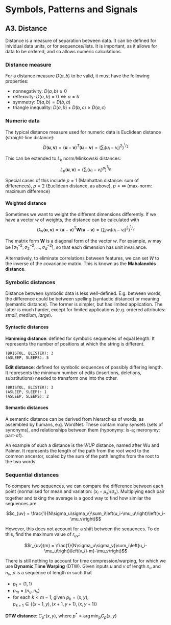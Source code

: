 # Symbols, Patterns and Signals

## A3. Distance

Distance is a measure of separation between data. It can be defined for inividual data units, or for sequences/lists. It is important, as it allows for data to be ordered, and so allows numeric calculations.

### Distance measure

For a distance measure $D(a,b)$ to be valid, it must have the following properties:

- nonnegativity: $D(a,b) ≥ 0$
- reflexivity: $D(a,b) = 0 \Leftrightarrow a = b$
- symmetry: $D(a,b) = D(b,a)$
- triangle inequality: $D(a,b) + D(b,c) ‏≥ D(a,c)$

### Numeric data

The typical distance measure used for numeric data is Euclidean distance (straight-line distance): $$D(\mathbf{u},\mathbf{v}) = (\mathbf{u}-\mathbf{v})^T(\mathbf{u}-\mathbf{v}) = \left(\sum_i(u_i-v_i)^2\right)^{^1/_2}$$

This can be extended to $L_k$ norm/Minkowski distances: $$L_p(\mathbf{u},\mathbf{v}) = \left(\sum_i(u_i-v_i)^p\right)^{^1/_p}$$

Special cases of this include $p=1$ (Manhattan distance: sum of differences), $p=2$ (Euclidean distance, as above), $p=\infty$ (max-norm: maximum difference)

#### Weighted distance

Sometimes we want to weight the different dimensions differently. If we have a vector $w$ of weights, the distance can be calculated with $$D_w(\mathbf{u},\mathbf{v}) =(\mathbf{u}-\mathbf{v})^T\mathbf{W}(\mathbf{u}-\mathbf{v}) = \left(\sum_i w_i(u_i-v_i)^2\right)^{^1/_2}$$

The matrix form $\mathbf{W}$ is a diagonal form of the vector $w$. For example, $w$ may be $\left[\sigma_1^{-2},\sigma_2^{-2},\dots,\sigma_d^{-2}\right]$, so that each dimension has unit invariance. 

Alternatively, to eliminate correlations between features, we can set $W$ to the inverse of the covariance matrix. This is known as the **Mahalanobis distance**.

### Symbolic distances

Distance between symbolic data is less well-defined. E.g. between words, the difference could be between spelling (syntactic distance) or meaning (semantic distance). The former is simpler, but has limited application. The latter is much harder, except for limited applications (e.g. ordered attributes: *small*, *medium*, *large*).

#### Syntactic distances

**Hamming distance**: defined for symbolic sequences of equal length. It represents the number of positions at which the string is different. 

    (BRISTOL, BLISTER): 3
    (ASLEEP, SLEEPS): 5

**Edit distance**: defined for symbolic sequences of possibly differing length. It represents the minimum number of edits (insertions, deletions, substitutions) needed to transform one into the other.

    (BRISTOL, BLISTER): 3
    (ASLEEP, SLEEP): 1
    (ASLEEP, SLEEPS): 2

#### Semantic distances

A semantic distance can be derived from hierarchies of words, as assembled by humans, e.g. WordNet. These contain many synsets (sets of synonyms), and relationships between them (hyponymy: is-a; meronymy: part-of).

An example of such a distance is the *WUP* distance, named after Wu and Palmer. It represents the length of the path from the root word to the common ancestor, scaled by the sum of the path lengths from the root to the two words.

### Sequential distances

To compare two sequences, we can compare the difference between each point (normalised for mean and variation: $(x_i-\mu_x)/\sigma_x$). Multiplying each pair together and taking the average is a good way to find how similar the sequences are.

$$c_{uv} = \frac{1}{N\sigma_u\sigma_v}\sum_i\left(u_i-\mu_u\right)\left(v_i-\mu_v\right)$$

However, this does not account for a shift between the sequences. To do this, find the maximum value of $r_{uv}$:

$$r_{uv}(m) = \frac{1}{N\sigma_u\sigma_v}\sum_i\left(u_i-\mu_u\right)\left(v_{i-m}-\mu_v\right)$$

There is still nothing to account for time compression/warping, for which we use **Dynamic Time Warping** (DTW). Given inputs $u$ and $v$ of length $n_u$ and $n_v$, $p$ is a sequence of length $m$ such that

- $p_1 = (1,1)$
- $p_m = (n_u,n_v)$
- for each $k < m-1$, given $p_k = (x,y)$,  
  $p_{k+1} \in \left\{(x+1,y),(x+1,y+1),(x,y+1)\right\}$

**DTW distance**: $C_{p^*}(x,y)$, where $p^* = \arg\min_pC_p(x,y)$
